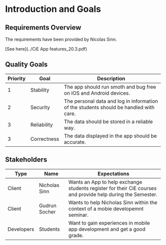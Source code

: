 Introduction and Goals 
======================


Requirements Overview 
---------------------
The requirements have been provided by Nicolas Sinn.

[See here](../CiE App features_20.3.pdf)

Quality Goals 
-------------

| Priority | Goal | Description |
| --- | --- | --- | 
| 1 | Stability | The app should run smoth and bug free on IOS and Android devices. |
| 2| Security | The personal data and log in information of the students should be handled with care. |
| 3| Reliability | The data should be stored in a reliable way. |
| 3| Correctness  | The data displayed in the app should be accurate. |

## Stakeholders



| Type | Name | Expectations |
| --- | --- | --- | 
| Client | Nicholas Sinn | Wants an App to help exchange students register for their CiE courses and provide help during the Semester.|
| Client| Gudrun Socher | Wants to help Nicholas Sinn within the context of a mobie developemnt seminar. |
| Developers| Students | Want to gain experiences in mobile app development and get a good grade. |

